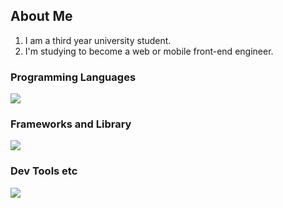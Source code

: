 ## About Me
1. I am a third year university student.
2. I'm studying to become a web or mobile front-end engineer.

### Programming Languages
![](https://skillicons.dev/icons?i=html,css,javascript,typescript,c,java,python,swift)

### Frameworks and Library
![](https://skillicons.dev/icons?i=flutter,react)

### Dev Tools etc 
![](https://skillicons.dev/icons?i=github,figma,notion)
